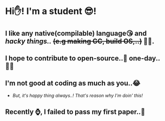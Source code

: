 # Hi✋! I'm a student 😎!
## I like any native(compilable) language😘 and ***hacky things..*** ~~(e.g making GC, build OS,..)~~ 💜💙.
## I hope to contribute to open-source..🙏 one-day..🙏🙏
## I'm not good at coding as much as you..😂
  - *But, it's happy thing always..! That's reason why I'm doin' this!*
## Recently ⌚, I failed to pass my first paper..🥲

    


